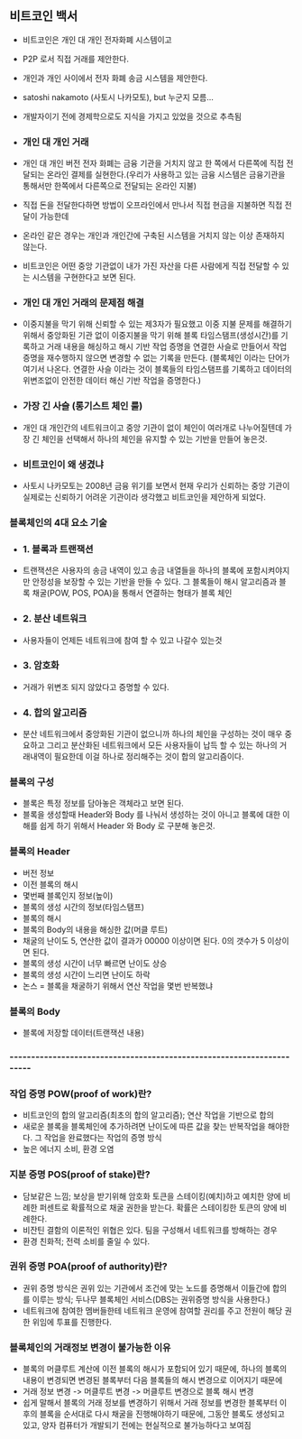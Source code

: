 ## 비트코인 백서

- 비트코인은 개인 대 개인 전자화폐 시스템이고
- P2P 로서 직접 거래를 제안한다.
- 개인과 개인 사이에서 전자 화폐 송금 시스템을 제안한다.
- satoshi nakamoto (사토시 나카모토), but 누군지 모름...
- 개발자이기 전에 경제학으로도 지식을 가지고 있었을 것으로 추측됨

- ### 개인 대 개인 거래
- 개인 대 개인 버전 전자 화폐는 금융 기관을 거치지 않고 한 쪽에서 다른쪽에 직접 전달되는 온라인 결제를 실현한다.(우리가 사용하고 있는 금융 시스템은 금융기관을 통해서만 한쪽에서 다른쪽으로 전달되는 온라인 지불)
- 직접 돈을 전달한다하면 방법이 오프라인에서 만나서 직접 현금을 지불하면 직접 전달이 가능한데
- 온라인 같은 경우는 개인과 개인간에 구축된 시스템을 거치지 않는 이상 존재하지 않는다.
- 비트코인은 어떤 중앙 기관없이 내가 가진 자산을 다른 사람에게 직접 전달할 수 있는 시스템을 구현한다고 보면 된다.

- ### 개인 대 개인 거래의 문제점 해결
- 이중지불을 막기 위해 신뢰할 수 있는 제3자가 필요했고 이중 지불 문제를 해결하기 위해서 중앙화된 기관 없이 이중지불을 막기 위해 블록 타임스탬프(생성시간)를 기록하고 거래 내용을 해싱하고 해시 기반 작업 증명을 연결한 사슬로 만들어서 작업증명을 재수행하지 않으면 변경할 수 없는 기록을 만든다. (블록체인 이라는 단어가 여기서 나온다. 연결한 사슬 이라는 것이 블록들의 타임스탬프를 기록하고 데이터의 위변조없이 안전한 데이터 해신 기반 작업을 증명한다.)

- ### 가장 긴 사슬 (롱기스트 체인 룰)
- 개인 대 개인간의 네트워크이고 중앙 기관이 없이 체인이 여러개로 나누어질텐데 가장 긴 체인을 선택해서 하나의 체인을 유지할 수 있는 기반을 만들어 놓은것.

- ### 비트코인이 왜 생겼냐
- 사토시 나카모토는 2008년 금융 위기를 보면서 현재 우리가 신뢰하는 중앙 기관이 실제로는 신뢰하기 어려운 기관이라 생각했고 비트코인을 제안하게 되었다.

### 블록체인의 4대 요소 기술

- ### 1. 블록과 트랜잭션

- 트랜잭션은 사용자의 송금 내역이 있고 송금 내열들을 하나의 블록에 포함시켜야지만 안정성을 보장할 수 있는 기반을 만들 수 있다. 그 블록들이 해시 알고리즘과 블록 채굴(POW, POS, POA)을 통해서 연결하는 형태가 블록 체인

- ### 2. 분산 네트워크
- 사용자들이 언제든 네트워크에 참여 할 수 있고 나갈수 있는것

- ### 3. 암호화
- 거래가 위변조 되지 않았다고 증명할 수 있다.

- ### 4. 합의 알고리즘
- 분산 네트워크에서 중앙화된 기관이 없으니까 하나의 체인을 구성하는 것이 매우 중요하고 그리고 분산화된 네트워크에서 모든 사용자들이 납득 할 수 있는 하나의 거래내역이 필요한데 이걸 하나로 정리해주는 것이 합의 알고리즘이다.

### 블록의 구성
- 블록은 특정 정보를 담아놓은 객체라고 보면 된다.
- 블록을 생성할때 Header와 Body 를 나눠서 생성하는 것이 아니고 블록에 대한 이해를 쉽게 하기 위해서 Header 와 Body 로 구분해 놓은것.

### 블록의 Header
- 버전 정보
- 이전 블록의 해시
- 몇번째 블록인지 정보(높이)
- 블록의 생성 시간의 정보(타임스탬프)
- 블록의 해시
- 블록의 Body의 내용을 해싱한 값(머클 루트)
- 채굴의 난이도 5, 연산한 값이 결과가 00000 이상이면 된다. 0의 갯수가 5 이상이면 된다.
- 블록의 생성 시간이 너무 빠르면 난이도 상승
- 블록의 생성 시간이 느리면 난이도 하락
- 논스 = 블록을 채굴하기 위해서 연산 작업을 몇번 반복했냐

### 블록의 Body
- 블록에 저장할 데이터(트랜잭션 내용)

### ----------------------------------------------------------------------

### 작업 증명 POW(proof of work)란?
- 비트코인의 합의 알고리즘(최초의 합의 알고리즘); 연산 작업을 기반으로 합의
- 새로운 블록을 블록체인에 추가하려면 난이도에 따른 값을 찾는 반복작업을 해야한다. 그 작업을 완료했다는 작업의 증명 방식
- 높은 에너지 소비, 환경 오염

### 지분 증명 POS(proof of stake)란?
- 담보같은 느낌; 보상을 받기위해 암호화 토큰을 스테이킹(예치)하고 예치한 양에 비례한 퍼센트로 확률적으로 채굴 권한을 받는다. 확률은 스테이킹한 토큰의 양에 비례한다.
- 비잔틴 결함의 이론적인 위협은 있다. 팀을 구성해서 네트워크를 방해하는 경우
- 환경 친화적; 전력 소비를 줄일 수 있다.

### 권위 증명 POA(proof of authority)란?
- 권위 증명 방식은 권위 있는 기관에서 조건에 맞는 노드를 증명해서 이들간에 합의를 이루는 방식; 두나무 블록체인 서비스(DBS는 권위증명 방식을 사용한다.)
- 네트워크에 참여한 멤버들한테 네트워크 운영에 참여할 권리를 주고 전원이 해당 권한 위임에 투표를 진행한다.

### 블록체인의 거래정보 변경이 불가능한 이유
- 블록의 머클루트 계산에 이전 블록의 해시가 포함되어 있기 때문에, 하나의 블록의 내용이 변경되면 변경된 블록부터 다음 블록들의 해시 변경으로 이어지기 때문에
- 거래 정보 변경 -> 머클루트 변경 -> 머클루트 변경으로 블록 해시 변경
- 쉽게 말해서 블록의 거래 정보를 변경하기 위해서 거래 정보를 변경한 블록부터 이후의 블록을 순서대로 다시 채굴을 진행해야하기 때문에, 그동안 블록도 생성되고 있고, 양자 컴퓨터가 개발되기 전에는 현실적으로 불가능하다고 보여짐